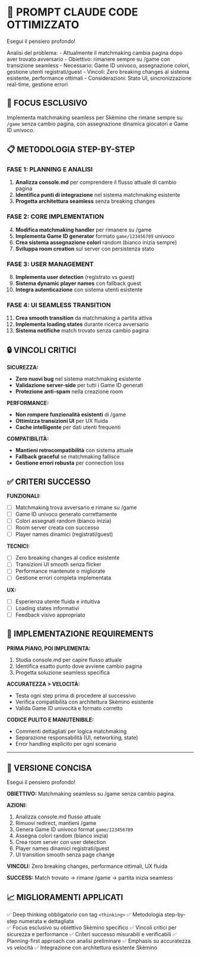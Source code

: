 # 🎯 **PROMPT CLAUDE CODE OTTIMIZZATO**

Esegui il pensiero profondo!

<thinking>
Analisi del problema:
- Attualmente il matchmaking cambia pagina dopo aver trovato avversario
- Obiettivo: rimanere sempre su /game con transizione seamless
- Necessario: Game ID univoco, assegnazione colori, gestione utenti registrati/guest
- Vincoli: Zero breaking changes al sistema esistente, performance ottimali
- Considerazioni: Stato UI, sincronizzazione real-time, gestione errori
</thinking>

## 🚀 **FOCUS ESCLUSIVO**
Implementa matchmaking seamless per Skèmino che rimane sempre su `/game` senza cambio pagina, con assegnazione dinamica giocatori e Game ID univoco.

## 📋 **METODOLOGIA STEP-BY-STEP**

### **FASE 1: PLANNING E ANALISI**
1. **Analizza console.md** per comprendere il flusso attuale di cambio pagina
2. **Identifica punti di integrazione** nel sistema matchmaking esistente
3. **Progetta architettura seamless** senza breaking changes

### **FASE 2: CORE IMPLEMENTATION**
4. **Modifica matchmaking handler** per rimanere su /game
5. **Implementa Game ID generator** formato `game/123456789` univoco
6. **Crea sistema assegnazione colori** random (bianco inizia sempre)
7. **Sviluppa room creation** sul server con persistenza stato

### **FASE 3: USER MANAGEMENT**
8. **Implementa user detection** (registrato vs guest)
9. **Sistema dynamic player names** con fallback guest
10. **Integra autenticazione** con sistema utenti esistente

### **FASE 4: UI SEAMLESS TRANSITION**
11. **Crea smooth transition** da matchmaking a partita attiva
12. **Implementa loading states** durante ricerca avversario
13. **Sistema notifiche** match trovato senza cambio pagina

## 🔒 **VINCOLI CRITICI**

**SICUREZZA:**
- **Zero nuovi bug** nel sistema matchmaking esistente
- **Validazione server-side** per tutti i Game ID generati
- **Protezione anti-spam** nella creazione room

**PERFORMANCE:**
- **Non rompere funzionalità esistenti** di /game
- **Ottimizza transizioni UI** per UX fluida
- **Cache intelligente** per dati utenti frequenti

**COMPATIBILITÀ:**
- **Mantieni retrocompatibilità** con sistema attuale
- **Fallback graceful** se matchmaking fallisce
- **Gestione errori robusta** per connection loss

## ✅ **CRITERI SUCCESSO**

**FUNZIONALI:**
- [ ] Matchmaking trova avversario e rimane su /game
- [ ] Game ID univoco generato correttamente
- [ ] Colori assegnati random (bianco inizia)
- [ ] Room server creata con successo
- [ ] Player names dinamici (registrati/guest)

**TECNICI:**
- [ ] Zero breaking changes al codice esistente
- [ ] Transizioni UI smooth senza flicker
- [ ] Performance mantenute o migliorate
- [ ] Gestione errori completa implementata

**UX:**
- [ ] Esperienza utente fluida e intuitiva
- [ ] Loading states informativi
- [ ] Feedback visivo appropriato

## 🔧 **IMPLEMENTAZIONE REQUIREMENTS**

**PRIMA PIANO, POI IMPLEMENTA:**
1. Studia console.md per capire flusso attuale
2. Identifica esatto punto dove avviene cambio pagina
3. Progetta soluzione seamless specifica

**ACCURATEZZA > VELOCITÀ:**
- Testa ogni step prima di procedere al successivo
- Verifica compatibilità con architettura Skèmino esistente
- Valida Game ID univocità e formato corretto

**CODICE PULITO E MANUTENIBILE:**
- Commenti dettagliati per logica matchmaking
- Separazione responsabilità (UI, networking, state)
- Error handling esplicito per ogni scenario

---

## 🚀 **VERSIONE CONCISA** 

Esegui il pensiero profondo!

**OBIETTIVO:** Matchmaking seamless su /game senza cambio pagina.

**AZIONI:**
1. Analizza console.md flusso attuale
2. Rimuovi redirect, mantieni /game
3. Genera Game ID univoco format `game/123456789`
4. Assegna colori random (bianco inizia)
5. Crea room server con user detection
6. Player names dinamici registrati/guest
7. UI transition smooth senza page change

**VINCOLI:** Zero breaking changes, performance ottimali, UX fluida

**SUCCESS:** Match trovato → rimane /game → partita inizia seamless

## 📈 **MIGLIORAMENTI APPLICATI**
✅ Deep thinking obbligatorio con tag `<thinking>`
✅ Metodologia step-by-step numerata e dettagliata  
✅ Focus esclusivo su obiettivo Skèmino specifico
✅ Vincoli critici per sicurezza e performance
✅ Criteri successo misurabili e verificabili
✅ Planning-first approach con analisi preliminare
✅ Emphasis su accuratezza vs velocità
✅ Integrazione con architettura esistente Skèmino